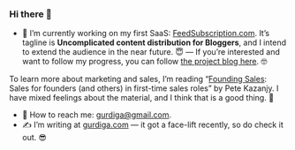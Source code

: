 ### Hi there 👋

- 🌱 I’m currently working on my first SaaS: [FeedSubscription.com][0]. It’s tagline is **Uncomplicated content distribution for Bloggers**, and I intend to extend the audience in the near future. 😇 — If you’re interested and want to follow my progress, you can follow [the project blog here][3]. 🤓

To learn more about marketing and sales, I’m reading “[Founding Sales][4]: Sales for founders (and others) in first-time sales roles” by Pete Kazanjy. I have mixed feelings about the material, and I think that is a good thing. 🙂

- 📧 How to reach me: gurdiga@gmail.com.
- ✍️ I’m writing at [gurdiga.com][1] — it got a face-lift recently, so do check it out. 😎

[0]: https://feedsubscription.com/?from=github-profile
[1]: https://gurdiga.com/
[2]: https://www.producthunt.com/posts/feedsubscription
[3]: https://feedsubscription.com/blog.html
[4]: https://www.foundingsales.com/table-of-contents

<!--
**gurdiga/gurdiga** is a ✨ _special_ ✨ repository because its `README.md` (this file) appears on your GitHub profile.

Here are some ideas to get you started:

- 🔭 I’m currently working on ...
- 🌱 I’m currently learning ...
- 👯 I’m looking to collaborate on ...
- 🤔 I’m looking for help with ...
- 💬 Ask me about ...
- 📫 How to reach me: ...
- 😄 Pronouns: ...
- ⚡ Fun fact: ...
-->
